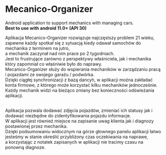 # Mecanico-Organizer
Android application to support mechanics with managing cars.<br>
<b>Best to use with android 11.0+ (API 30)</b>

Aplikacja Mecanico-Organizer rozwiązuje najczęstszy problem 21 wieku, <br>
zapewne każdy spotkał się z sytuacją kiedy odawał samochów do mechanika z terminem na jutro, <br> a mechanik zaczynał nad nim prace po 2 tygodniach. <br>
Jest to frustrujące zarówno z perspektywy właśniciela, jak i mechanika który zapomniał co właśniwie było do naprawy. <br>
Mecanico-Organizer służy do wspierania mechaników w zarządzaniu pracą i pojazdami ze swojego garażu / podwórka. <br>
Dzięki ciągłej synchronizacji z bazą dancyh, w aplikacji można zakładać konta firmowe, z którego może korzystać kilku mechaników jednocześnie. <br>
Każdy mechanik widzi na bieżąco zmiany bez konieczności odświeżania aplikacji. <br><br>

Aplikacja pozwala dodawać zdjęcia pojazdów, zmieniać ich statusy jak i dodawać niezbędne do zidentyfikowania pojazdu informacje. <br>
W aplikacji jest również miejsce na zapisanie uwag klienta jak i diagnozy postawionej przez mechanika. <br>
Dzięki podsumowaniu widocznym na górze głownego panelu aplikacji łatwo jesteśmy w stanie określić przybliżony czas oczekiwania na naprawe, <br>
a korzystając z notatek zapisanych w aplikacji nie tracimy czasu na ponowną diagnoze. <br>
